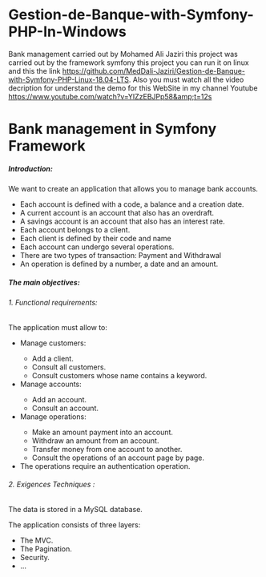 # Gestion-de-Banque-with-Symfony-PHP-In-Windows

Bank management carried out by Mohamed Ali Jaziri this project was carried out by the framework symfony this project you can run it on linux and this the link https://github.com/MedDali-Jaziri/Gestion-de-Banque-with-Symfony-PHP-Linux-18.04-LTS. Also you must watch all the video decription for
understand the demo for this WebSite in my channel Youtube
https://www.youtube.com/watch?v=YIZzEBJPp58&amp;t=12s
 

# Bank management in Symfony Framework
<h5>Introduction:</h5>
 <p>We want to create an application that allows you to manage bank accounts.</p>
 <ul>
  <li>Each account is defined with a code, a balance and a creation date.</li>
  <li>A current account is an account that also has an overdraft.</li>
  <li>A savings account is an account that also has an interest rate.</li>
  <li>Each account belongs to a client.</li>
  <li>Each client is defined by their code and name</li>
  <li>Each account can undergo several operations.</li>
  <li>There are two types of transaction: Payment and Withdrawal</li>
  <li>An operation is defined by a number, a date and an amount.</li>
</ul>
<h5>The main objectives:</h5>
<h6> 1. Functional requirements:</h6>
<p>The application must allow to:</p>
<ul>
 <li>Manage customers:</li>
 <ul>
  <li>Add a client.</li>
  <li> Consult all customers.</li>
  <li> Consult customers whose name contains a keyword.</li>
 </ul>
 <li>Manage accounts:</li>
 <ul>
  <li>Add an account.</li>
  <li>Consult an account.</li>
 </ul>
 <li>Manage operations:</li>
 <ul>
  <li>Make an amount payment into an account.</li>
  <li>Withdraw an amount from an account.</li>
  <li>Transfer money from one account to another.</li>
  <li>Consult the operations of an account page by page.</li>
 </ul>
 <li>The operations require an authentication operation.</li>
</ul>
<h6> 2. Exigences Techniques :</h6>
<p>The data is stored in a MySQL database.</p>
<p>The application consists of three layers:
<ul>
 <li>The MVC.</li>
 <li>The Pagination.</li>
 <li>Security.</li>
  <li>...</li>
 </ul>
</p>
